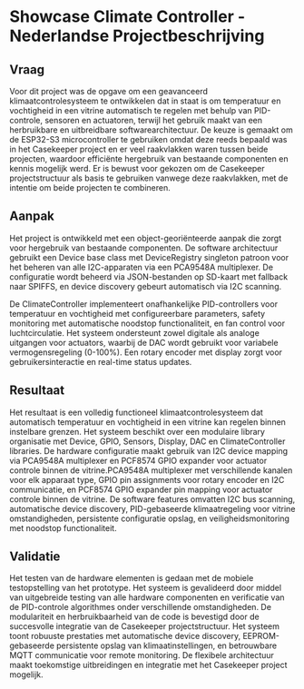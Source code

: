 # Showcase Climate Controller - Nederlandse Projectbeschrijving

## Vraag

Voor dit project was de opgave om een geavanceerd klimaatcontrolesysteem te ontwikkelen dat in staat is om temperatuur en vochtigheid in een vitrine automatisch te regelen met behulp van PID-controle, sensoren en actuatoren, terwijl het gebruik maakt van een herbruikbare en uitbreidbare softwarearchitectuur. De keuze is gemaakt om de ESP32-S3 microcontroller te gebruiken omdat deze reeds bepaald was in het Casekeeper project en er veel raakvlakken waren tussen beide projecten, waardoor efficiënte hergebruik van bestaande componenten en kennis mogelijk werd. Er is bewust voor gekozen om de Casekeeper projectstructuur als basis te gebruiken vanwege deze raakvlakken, met de intentie om beide projecten te combineren.

## Aanpak

Het project is ontwikkeld met een object-georiënteerde aanpak die zorgt voor hergebruik van bestaande componenten. De software architectuur gebruikt een Device base class met DeviceRegistry singleton patroon voor het beheren van alle I2C-apparaten via een PCA9548A multiplexer. De configuratie wordt beheerd via JSON-bestanden op SD-kaart met fallback naar SPIFFS, en device discovery gebeurt automatisch via I2C scanning.

De ClimateController implementeert onafhankelijke PID-controllers voor temperatuur en vochtigheid met configureerbare parameters, safety monitoring met automatische noodstop functionaliteit, en fan control voor luchtcirculatie. Het systeem ondersteunt zowel digitale als analoge uitgangen voor actuators, waarbij de DAC wordt gebruikt voor variabele vermogensregeling (0-100%). Een rotary encoder met display zorgt voor gebruikersinteractie en real-time status updates.

## Resultaat

Het resultaat is een volledig functioneel klimaatcontrolesysteem dat automatisch temperatuur en vochtigheid in een vitrine kan regelen binnen instelbare grenzen. Het systeem beschikt over een modulaire library organisatie met Device, GPIO, Sensors, Display, DAC en ClimateController libraries. De hardware configuratie maakt gebruik van I2C device mapping via PCA9548A multiplexer en PCF8574 GPIO expander voor actuator controle binnen de vitrine.PCA9548A multiplexer met verschillende kanalen voor elk apparaat type, GPIO pin assignments voor rotary encoder en I2C communicatie, en PCF8574 GPIO expander pin mapping voor actuator controle binnen de vitrine. De software features omvatten I2C bus scanning, automatische device discovery, PID-gebaseerde klimaatregeling voor vitrine omstandigheden, persistente configuratie opslag, en veiligheidsmonitoring met noodstop functionaliteit.

## Validatie

Het testen van de hardware elementen is gedaan met de mobiele testopstelling van het prototype. Het systeem is gevalideerd door middel van uitgebreide testing van alle hardware componenten en verificatie van de PID-controle algorithmes onder verschillende omstandigheden. De modulariteit en herbruikbaarheid van de code is bevestigd door de succesvolle integratie van de Casekeeper projectstructuur. Het systeem toont robuuste prestaties met automatische device discovery, EEPROM-gebaseerde persistente opslag van klimaatinstellingen, en betrouwbare MQTT communicatie voor remote monitoring. De flexibele architectuur maakt toekomstige uitbreidingen en integratie met het Casekeeper project mogelijk.
